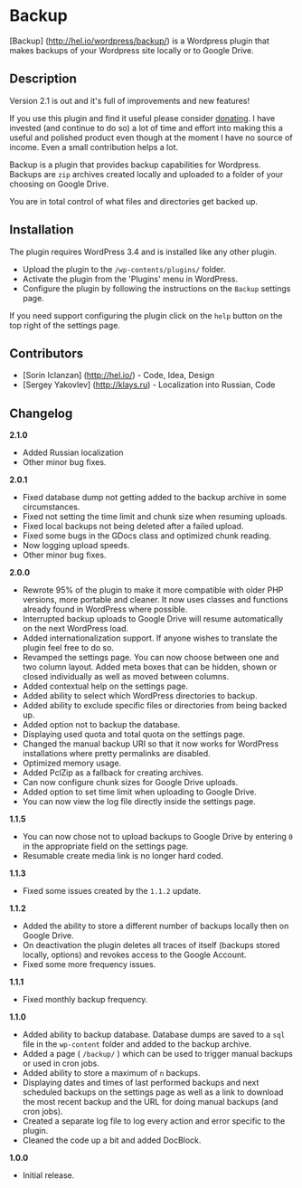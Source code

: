 # Backup

[Backup] (http://hel.io/wordpress/backup/) is a Wordpress plugin that makes backups of your Wordpress site locally or to
Google Drive.

## Description

Version 2.1 is out and it's full of improvements and new features!

If you use this plugin and find it useful please consider [donating](http://hel.io/donate/ "Make a donation for your
favorite WordPress plugin."). I have invested (and continue to do so) a lot of time and effort into making this a useful
and polished product even though at the moment I have no source of income. Even a small contribution helps a lot.

Backup is a plugin that provides backup capabilities for Wordpress. Backups are `zip` archives created locally and
uploaded to a folder of your choosing on Google Drive.

You are in total control of what files and directories get backed up. 


## Installation

The plugin requires WordPress 3.4 and is installed like any other plugin.

- Upload the plugin to the `/wp-contents/plugins/` folder.
- Activate the plugin from the 'Plugins' menu in WordPress.
- Configure the plugin by following the instructions on the `Backup` settings page.

If you need support configuring the plugin click on the `help` button on the top right of the settings page.


## Contributors

- [Sorin Iclanzan] (http://hel.io/) - Code, Idea, Design
- [Sergey Yakovlev] (http://klays.ru) - Localization into Russian, Code


## Changelog

**2.1.0**
- Added Russian localization
- Other minor bug fixes.

**2.0.1**
- Fixed database dump not getting added to the backup archive in some circumstances.
- Fixed not setting the time limit and chunk size when resuming uploads.
- Fixed local backups not being deleted after a failed upload.
- Fixed some bugs in the GDocs class and optimized chunk reading.
- Now logging upload speeds.
- Other minor bug fixes.

**2.0.0**
- Rewrote 95% of the plugin to make it more compatible with older PHP versions, more portable and cleaner. It now uses
  classes and functions already found in WordPress where possible.
- Interrupted backup uploads to Google Drive will resume automatically on the next WordPress load.
- Added internationalization support. If anyone wishes to translate the plugin feel free to do so.
- Revamped the settings page. You can now choose between one and two column layout. Added meta boxes that can be hidden,
  shown or closed individually as well as moved between columns.
- Added contextual help on the settings page.
- Added ability to select which WordPress directories to backup.
- Added ability to exclude specific files or directories from being backed up.
- Added option not to backup the database.
- Displaying used quota and total quota on the settings page.
- Changed the manual backup URI so that it now works for WordPress installations where pretty permalinks are disabled.
- Optimized memory usage.
- Added PclZip as a fallback for creating archives.
- Can now configure chunk sizes for Google Drive uploads.
- Added option to set time limit when uploading to Google Drive.
- You can now view the log file directly inside the settings page.

**1.1.5**
- You can now chose not to upload backups to Google Drive by entering `0` in the appropriate field on the settings page.
- Resumable create media link is no longer hard coded.

**1.1.3**
- Fixed some issues created by the `1.1.2` update.

**1.1.2**
- Added the ability to store a different number of backups locally then on Google Drive.
- On deactivation the plugin deletes all traces of itself (backups stored locally, options) and revokes access to the
  Google Account.
- Fixed some more frequency issues.

**1.1.1**
- Fixed monthly backup frequency.

**1.1.0**
- Added ability to backup database. Database dumps are saved to a `sql` file in the `wp-content` folder and added to the
  backup archive.
- Added a page ( `/backup/` ) which can be used to trigger manual backups or used in cron jobs.
- Added ability to store a maximum of `n` backups.
- Displaying dates and times of last performed backups and next scheduled backups on the settings page as well as a link
  to download the most recent backup and the URL for doing manual backups (and cron jobs).
- Created a separate log file to log every action and error specific to the plugin.
- Cleaned the code up a bit and added DocBlock.

**1.0.0**
- Initial release.

